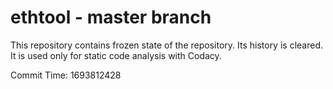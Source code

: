 # ethtool - master branch

This repository contains frozen state of the repository.
Its history is cleared. It is used only for static code
analysis with Codacy.

Commit Time: 1693812428
